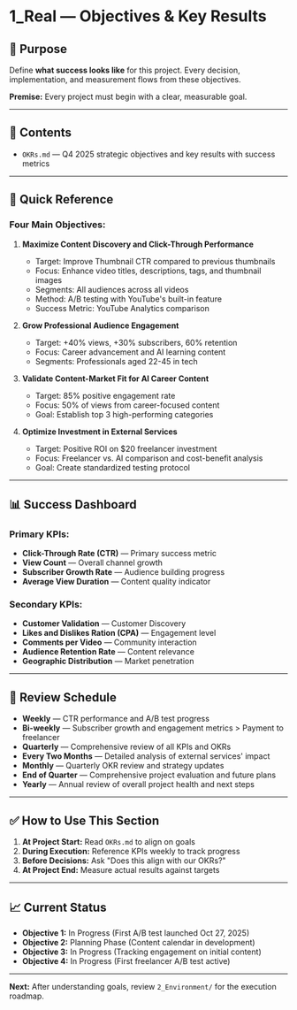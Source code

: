# 1_Real — Objectives & Key Results

## 📌 Purpose

Define **what success looks like** for this project. Every decision, implementation, and measurement flows from these objectives.

**Premise:** Every project must begin with a clear, measurable goal.

---

## 📄 Contents

- `OKRs.md` — Q4 2025 strategic objectives and key results with success metrics

---

## 🎯 Quick Reference

### Four Main Objectives:

1. **Maximize Content Discovery and Click-Through Performance**
   - Target: Improve Thumbnail CTR compared to previous thumbnails
   - Focus: Enhance video titles, descriptions, tags, and thumbnail images
   - Segments: All audiences across all videos
   - Method: A/B testing with YouTube's built-in feature
   - Success Metric: YouTube Analytics comparison

2. **Grow Professional Audience Engagement**
   - Target: +40% views, +30% subscribers, 60% retention
   - Focus: Career advancement and AI learning content
   - Segments: Professionals aged 22-45 in tech

3. **Validate Content-Market Fit for AI Career Content**
   - Target: 85% positive engagement rate
   - Focus: 50% of views from career-focused content
   - Goal: Establish top 3 high-performing categories

4. **Optimize Investment in External Services**
   - Target: Positive ROI on $20 freelancer investment
   - Focus: Freelancer vs. AI comparison and cost-benefit analysis
   - Goal: Create standardized testing protocol

---

## 📊 Success Dashboard

### Primary KPIs:
- **Click-Through Rate (CTR)** — Primary success metric
- **View Count** — Overall channel growth
- **Subscriber Growth Rate** — Audience building progress
- **Average View Duration** — Content quality indicator

### Secondary KPIs:
- **Customer Validation** — Customer Discovery
- **Likes and Dislikes Ration (CPA)** — Engagement level
- **Comments per Video** — Community interaction
- **Audience Retention Rate** — Content relevance
- **Geographic Distribution** — Market penetration

---

## 🔄 Review Schedule

- **Weekly** — CTR performance and A/B test progress
- **Bi-weekly** — Subscriber growth and engagement metrics > Payment to freelancer
- **Quarterly** — Comprehensive review of all KPIs and OKRs
- **Every Two Months** — Detailed analysis of external services' impact
- **Monthly** — Quarterly OKR review and strategy updates
- **End of Quarter** — Comprehensive project evaluation and future plans
- **Yearly** — Annual review of overall project health and next steps
---

## ✅ How to Use This Section

1. **At Project Start:** Read `OKRs.md` to align on goals
2. **During Execution:** Reference KPIs weekly to track progress
3. **Before Decisions:** Ask "Does this align with our OKRs?"
4. **At Project End:** Measure actual results against targets

---

## 📈 Current Status

- **Objective 1:** In Progress (First A/B test launched Oct 27, 2025)
- **Objective 2:** Planning Phase (Content calendar in development)
- **Objective 3:** In Progress (Tracking engagement on initial content)
- **Objective 4:** In Progress (First freelancer A/B test active)

---

**Next:** After understanding goals, review `2_Environment/` for the execution roadmap.